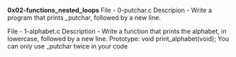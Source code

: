 **0x02-functions_nested_loops**
File - 0-putchar.c
Descripion - Write a program that prints _putchar, followed by a new line.

File - 1-alphabet.c
Description - Write a function that prints the alphabet, in lowercase, followed by a new line. Prototype: void print_alphabet(void); You can only use _putchar twice in your code
